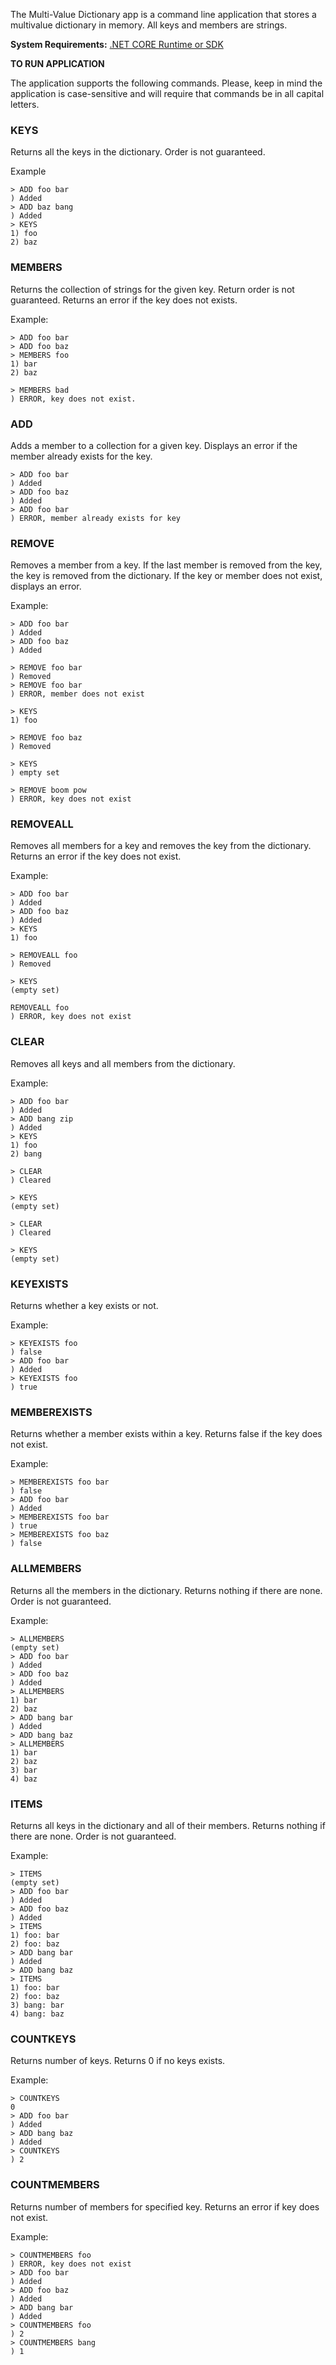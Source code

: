 The Multi-Value Dictionary app is a command line application that stores a multivalue dictionary in memory.  All keys and members are strings.

**System Requirements:**
[.NET CORE Runtime or SDK](https://dotnet.microsoft.com/download/dotnet/5.0)

**TO RUN APPLICATION**

The application supports the following commands. Please, keep in mind the application is case-sensitive and will require that commands be in all capital letters.

### KEYS
Returns all the keys in the dictionary.  Order is not guaranteed.

Example
```
> ADD foo bar
) Added
> ADD baz bang
) Added
> KEYS
1) foo
2) baz
```

### MEMBERS
Returns the collection of strings for the given key.  Return order is not guaranteed.  Returns an error if the key does not exists.

Example:
```
> ADD foo bar
> ADD foo baz
> MEMBERS foo
1) bar
2) baz

> MEMBERS bad
) ERROR, key does not exist.
```

### ADD
Adds a member to a collection for a given key. Displays an error if the member already exists for the key.

```
> ADD foo bar
) Added
> ADD foo baz
) Added
> ADD foo bar
) ERROR, member already exists for key
```

### REMOVE
Removes a member from a key.  If the last member is removed from the key, the key is removed from the dictionary. If the key or member does not exist, displays an error.

Example:
```
> ADD foo bar
) Added
> ADD foo baz
) Added

> REMOVE foo bar
) Removed
> REMOVE foo bar
) ERROR, member does not exist

> KEYS
1) foo

> REMOVE foo baz
) Removed

> KEYS
) empty set

> REMOVE boom pow
) ERROR, key does not exist
```

### REMOVEALL
Removes all members for a key and removes the key from the dictionary. Returns an error if the key does not exist.

Example:
```
> ADD foo bar
) Added
> ADD foo baz
) Added
> KEYS
1) foo

> REMOVEALL foo
) Removed

> KEYS
(empty set)

REMOVEALL foo
) ERROR, key does not exist

```

### CLEAR
Removes all keys and all members from the dictionary.

Example:
```
> ADD foo bar
) Added
> ADD bang zip
) Added
> KEYS
1) foo
2) bang

> CLEAR
) Cleared

> KEYS
(empty set)

> CLEAR
) Cleared

> KEYS
(empty set)

```

### KEYEXISTS
Returns whether a key exists or not.

Example:
```
> KEYEXISTS foo
) false
> ADD foo bar
) Added
> KEYEXISTS foo
) true
```

### MEMBEREXISTS
Returns whether a member exists within a key.  Returns false if the key does not exist.

Example:
```
> MEMBEREXISTS foo bar
) false
> ADD foo bar
) Added
> MEMBEREXISTS foo bar
) true
> MEMBEREXISTS foo baz
) false
```

### ALLMEMBERS
Returns all the members in the dictionary.  Returns nothing if there are none. Order is not guaranteed.

Example:
```
> ALLMEMBERS
(empty set)
> ADD foo bar
) Added
> ADD foo baz
) Added
> ALLMEMBERS
1) bar
2) baz
> ADD bang bar
) Added
> ADD bang baz
> ALLMEMBERS
1) bar
2) baz
3) bar
4) baz
```

### ITEMS
Returns all keys in the dictionary and all of their members.  Returns nothing if there are none.  Order is not guaranteed.

Example:
```
> ITEMS
(empty set)
> ADD foo bar
) Added
> ADD foo baz
) Added
> ITEMS
1) foo: bar
2) foo: baz
> ADD bang bar
) Added
> ADD bang baz
> ITEMS
1) foo: bar
2) foo: baz
3) bang: bar
4) bang: baz
```

### COUNTKEYS 
Returns number of keys. Returns 0 if no keys exists.

Example:
```
> COUNTKEYS
0
> ADD foo bar
) Added
> ADD bang baz
) Added
> COUNTKEYS
) 2
```

### COUNTMEMBERS
Returns number of members for specified key. Returns an error if key does not exist.

Example:
```
> COUNTMEMBERS foo
) ERROR, key does not exist
> ADD foo bar
) Added 
> ADD foo baz
) Added
> ADD bang bar
) Added
> COUNTMEMBERS foo
) 2
> COUNTMEMBERS bang
) 1
```

